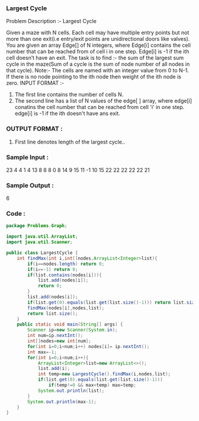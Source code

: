 ### Largest Cycle
Problem Description :- Largest Cycle

Given a maze with N cells. Each cell may have multiple entry points but not more than one
exit(i.e entry/exit points are unidirectional doors like valves).
You are given an array Edge[] of N integers, where Edge[i] contains the cell number that can be
reached from of cell i in one step. Edge[i] is -1 if the ith cell doesn’t have an exit.
The task is to find :- the sum of the largest sum cycle in the maze(Sum of a cycle is the sum of node
number of all nodes in that cycle).
Note:- The cells are named with an integer value from 0 to N-1. If there is no node pointing to the ith
node then weight of the ith node is zero.
INPUT FORMAT :-
1. The first line contains the number of cells N.
2. The second line has a list of N values of the edge[ ] array, where edge[i] conatins the cell
number that can be reached from cell 'i' in one step. edge[i] is -1 if the ith doesn't have ans
exit.
### OUTPUT FORMAT :
1. First line denotes length of the largest cycle..
### Sample Input :
23
4 4 1 4 13 8 8 8 0 8 14 9 15 11 -1 10 15 22 22 22 22 22 21
### Sample Output :
6
### Code : 
``` java
package Problems.Graph;

import java.util.ArrayList;
import java.util.Scanner;

public class LargestCycle {
    int findMax(int i,int[]nodes,ArrayList<Integer>list){
        if(i==nodes.length) return 0;
        if(i==-1) return 0;
        if(list.contains(nodes[i])){
            list.add(nodes[i]);
            return 0;
        }
        list.add(nodes[i]);
        if(list.get(0).equals(list.get(list.size()-1))) return list.size();
        findMax(nodes[i],nodes,list);
        return list.size();
    }
    public static void main(String[] args) {
        Scanner ip=new Scanner(System.in);
        int num=ip.nextInt();
        int[]nodes=new int[num];
        for(int i=0;i<num;i++) nodes[i]= ip.nextInt();
        int max=-1;
        for(int i=0;i<num;i++){
            ArrayList<Integer>list=new ArrayList<>();
            list.add(i);
            int temp=new LargestCycle().findMax(i,nodes,list);
            if(list.get(0).equals(list.get(list.size()-1)))
                if(temp!=0 && max<temp) max=temp;
            System.out.println(list);
        }
        System.out.println(max-1);
    }
}

```
